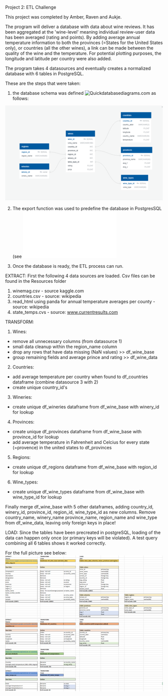 Project 2: ETL Challenge

This project was completed by Amber, Raven and Aukje.

The program will deliver a database with data about wine reviews. It has been aggregated at the 'wine-level' meaning individual review-user data has been averaged (rating and points). By adding average annual temperature information to both the provinces (=States for the United States only), or countries (all the other wines), a link can be made between the quality of the wine and the temperature. For potential plotting purposes, the longitude and latitude per country were also added.
 
The program takes 4 datasources and eventually creates a normalized database with 6 tables in PostgreSQL.

These are the steps that were taken:

1. the database schema was defined ![Quickdatabasediagrams.com](https://app.quickdatabasediagrams.com) as follows:

![Wine_DB_Diagram.png](Output/Wine_DB_Diagram.png) 

2. The export function was used to predefine the database in PostgresSQL (see ![Create_tables_for_wine_db.sql](SQL_Files/Create_tables_for_wine_db.sql)

3. Once the database is ready, the ETL process can run. 

EXTRACT: First the following 4 data sources are loaded. Csv files can be found in the Resources folder
1. winemag.csv - source kaggle.com
2. countries.csv - source: wikipedia
3. read_html using panda for annual temperature averages per county - source: wikipedia
4. state_temps.cvs - source: www.currentresults.com

TRANSFORM:
1. Wines:
* remove all unnecessary columns (from datasource 1)
* small data cleanup within the region_name column
* drop any rows that have data missing (NaN values) >> df_wine_base
* group remaining fields and average prince and rating >> df_wine_data
2. Countries:
* add average temperature per country when found to df_countries dataframe (combine datasource 3 with 2)
* create unique country_id's
3. Wineries:
* create unique df_wineries dataframe from df_wine_base with winery_id for lookup
4. Provinces:
* create unique df_provinces dataframe from df_wine_base with province_id for lookup
* add average temperature in Fahrenheit and Celcius for every state (=provence) in the united states to df_provinces
5. Regions:
* create unique df_regions dataframe from df_wine_base with region_id for lookup
6. Wine_types:
* create unique df_wine_types dataframe from df_wine_base with wine_type_id for lookup	
		
Finally merge df_wine_base with 5 other dataframes, adding country_id, winery_id, province_id, region_id, wine_type_id as new columns.
Remove country_name, winery_name province_name, region_name and wine_type from df_wine_data, leaving only foreign keys in place!

LOAD: Since the tables have been precreated in postgreSQL, loading of the data can happen only once (or primary keys will be violated). A test query combining all 6 tables shows it worked correctly.

For the full picture see below:
![Overview_1.png](Output/Overview_1.png) 
![Overview_2.png](Output/Overview_2.png) 


